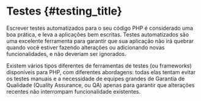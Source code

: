 # Testes {#testing_title}

Escrever testes automatizados para o seu código PHP é considerado uma boa prática, e leva a
aplicações bem escritas. Testes automatizados são uma excelente ferramenta para garantir que sua aplicação
não irá quebrar quando você estiver fazendo alterações ou adicionando novas funcionalidades, e não deveriam ser ignorados.

Existem vários tipos diferentes de ferramentas de testes (ou frameworks) disponíveis para PHP, com
diferentes abordagens: todas elas tentam evitar os testes manuais e a necessidade de equipes
grandes de Garantia de Qualidade (Quality Assurance, ou QA) apenas para garantir que alterações recentes não interrompam funcionalidade existentes.